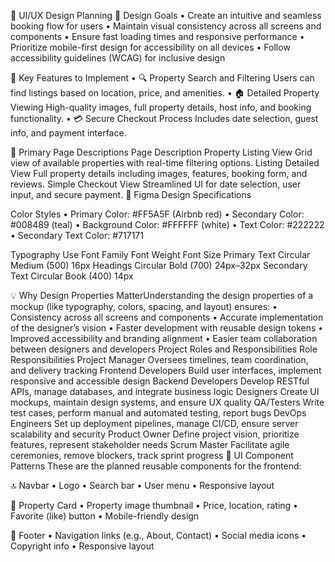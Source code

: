 🧩 UI/UX Design Planning
🎯 Design Goals
	•	Create an intuitive and seamless booking flow for users
	•	Maintain visual consistency across all screens and components
	•	Ensure fast loading times and responsive performance
	•	Prioritize mobile-first design for accessibility on all devices
	•	Follow accessibility guidelines (WCAG) for inclusive design


🚀 Key Features to Implement
	•	🔍 Property Search and Filtering
Users can find listings based on location, price, and amenities.
	•	🏠 Detailed Property Viewing
High-quality images, full property details, host info, and booking functionality.
	•	💳 Secure Checkout Process
Includes date selection, guest info, and payment interface.

📄 Primary Page Descriptions
Page
Description
Property Listing View
Grid view of available properties with real-time filtering options.
Listing Detailed View
Full property details including images, features, booking form, and reviews.
Simple Checkout View
Streamlined UI for date selection, user input, and secure payment.
🎨 Figma Design Specifications

Color Styles
	•	Primary Color: #FF5A5F (Airbnb red)
	•	Secondary Color: #008489 (teal)
	•	Background Color: #FFFFFF (white)
	•	Text Color: #222222
	•	Secondary Text Color: #717171

Typography
Use
Font Family
Font Weight
Font Size
Primary Text
Circular
Medium (500)
16px
Headings
Circular
Bold (700)
24px–32px
Secondary Text
Circular
Book (400)
14px

💡 Why Design Properties MatterUnderstanding the design properties of a mockup (like typography, colors, spacing, and layout) ensures:
	•	Consistency across all screens and components
	•	Accurate implementation of the designer’s vision
	•	Faster development with reusable design tokens
	•	Improved accessibility and branding alignment
	•	Easier team collaboration between designers and developers
	 Project Roles and Responsibilities
Role
Responsibilities
Project Manager
Oversees timelines, team coordination, and delivery tracking
Frontend Developers
Build user interfaces, implement responsive and accessible design
Backend Developers
Develop RESTful APIs, manage databases, and integrate business logic
Designers
Create UI mockups, maintain design systems, and ensure UX quality
QA/Testers
Write test cases, perform manual and automated testing, report bugs
DevOps Engineers
Set up deployment pipelines, manage CI/CD, ensure server scalability and security
Product Owner
Define project vision, prioritize features, represent stakeholder needs
Scrum Master
Facilitate agile ceremonies, remove blockers, track sprint progress
🧱 UI Component Patterns
These are the planned reusable components for the frontend:

🔝 Navbar
	•	Logo
	•	Search bar
	•	User menu
	•	Responsive layout

🏡 Property Card
	•	Property image thumbnail
	•	Price, location, rating
	•	Favorite (like) button
	•	Mobile-friendly design

🔻 Footer
	•	Navigation links (e.g., About, Contact)
	•	Social media icons
	•	Copyright info
	•	Responsive layout
